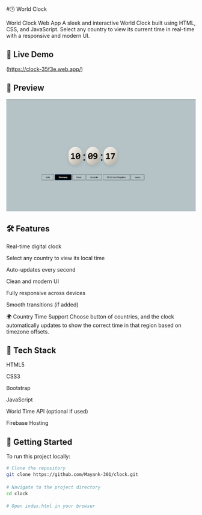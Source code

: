 #🕒 World Clock 


World Clock Web App A sleek and interactive World Clock built using HTML, CSS, and JavaScript. Select any country to view its current time in real-time with a responsive and modern UI.

## 🔗 Live Demo

(https://clock-35f3e.web.app/)

## 📸 Preview

![Game Screenshot](public/Screenshot.png)

## 🛠 Features

Real-time digital clock

Select any country to view its local time

Auto-updates every second

Clean and modern UI

Fully responsive across devices

Smooth transitions (if added)

🌍 Country Time Support
Choose button of countries, and the clock automatically updates to show the correct time in that region based on timezone offsets.

## 📂 Tech Stack

HTML5

CSS3

Bootstrap

JavaScript

World Time API (optional if used)

Firebase Hosting

## 🚀 Getting Started

To run this project locally:

```bash
# Clone the repository
git clone https://github.com/Mayank-301/clock.git

# Navigate to the project directory
cd clock

# Open index.html in your browser
